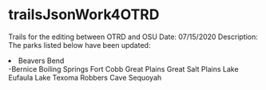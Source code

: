 # trailsJsonWork4OTRD
Trails for the editing between OTRD and OSU
Date: 07/15/2020
Description:
  The parks listed below have been updated:
     <li>Beavers Bend</li>
    -Bernice
    Boiling Springs
    Fort Cobb
    Great Plains
    Great Salt Plains
    Lake Eufaula
    Lake Texoma
    Robbers Cave
    Sequoyah
